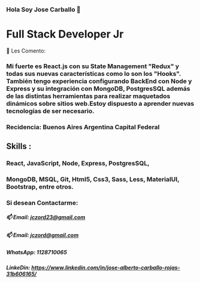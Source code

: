 ### Hola Soy Jose Carballo 👋


# Full Stack Developer Jr 
💬 Les Comento:
### Mi fuerte es React.js con su State Management "Redux" y todas sus nuevas características como lo son los "Hooks". También tengo experiencia configurando BackEnd con Node y Express y su integración con MongoDB, PostgresSQL además de las distintas herramientas para realizar maquetados dinámicos sobre sitios web.Estoy dispuesto a aprender nuevas tecnologías de ser necesario.
### Recidencia: Buenos Aires Argentina Capital Federal

## Skills :
### React, JavaScript, Node, Express, PostgresSQL, 
### MongoDB, MSQL, Git, Html5, Css3, Sass, Less, MaterialUI, Bootstrap, entre otros.
### Si desean Contactarme:
##### 📫 Email: jczord23@gmail.com
##### 📫 Email: jczord@gmail.com
##### WhatsApp: 1128710065
##### LinkeDin: https://www.linkedin.com/in/jose-alberto-carballo-rojas-31b606165/
<!--
**Carballo-jc/Carballo-jc** is a ✨ _special_ ✨ repository because its `README.md` (this file) appears on your GitHub profile.

Here are some ideas to get you started:

- 🔭 I’m currently working on ...
- 🌱 I’m currently learning ...
- 👯 I’m looking to collaborate on ...
- 🤔 I’m looking for help with ...
- 💬 Ask me about ...
- 📫 How to reach me: ...
- 😄 Pronouns: ...
- ⚡ Fun fact: ...
-->
